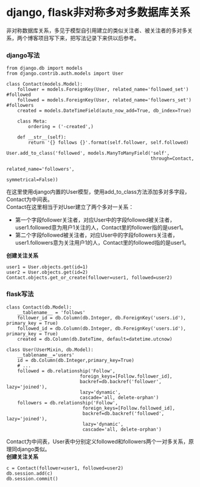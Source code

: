# django, flask非对称多对多数据库关系  
  
非对称数据库关系，多见于模型自引用建立的类似关注者、被关注者的多对多关系，两个博客项目写下来，把写法记录下来供以后参考。 
   
### django写法  
```
from django.db import models
from django.contrib.auth.models import User

class Contact(models.Model):
    follower = models.ForeignKey(User, related_name='followed_set')   #followed
    followed = models.ForeignKey(User, related_name='followers_set')  #followers
    created = models.DateTimeField(auto_now_add=True, db_index=True)

    class Meta: 
        ordering = ('-created',)

    def __str__(self): 
        return '{} follows {}'.format(self.follower, self.followed) 

User.add_to_class('followed', models.ManyToManyField('self', 
                                                     through=Contact, 
                                                     related_name='followers', 
                                                     symmetrical=False))
```
在这里使用django内置的User模型，使用add_to_class方法添加多对多字段，Contact为中间表。  
Contact在这里相当于对User建立了两个多对一关系：  
- 第一个字段follower关注者，对应User中的字段followed被关注者，user1.followed意为用户1关注的人，Contact里的follower指的是user1。  
- 第二个字段followed被关注者，对应User中的字段followers关注者，user1.followers意为关注用户1的人，Contact里的followed指的是user1。  

**创建关注关系**  
```
user1 = User.objects.get(id=1) 
user2 = User.objects.get(id=2) 
Contact.objects.get_or_create(follower=user1, followed=user2)
```
### flask写法  
```
class Contact(db.Model):
	__tablename__ = 'follows'
	follower_id = db.Column(db.Integer, db.ForeignKey('users.id'), primary_key = True)
	followed_id = db.Column(db.Integer, db.ForeignKey('users.id'), primary_key = True)
	created = db.Column(db.DateTime, default=datetime.utcnow)

class User(UserMixin, db.Model):
	__tablename__='users'
	id = db.Column(db.Integer,primary_key=True)
    # ...
	followed = db.relationship('Follow',
		                   foreign_keys=[Follow.follower_id],
		                   backref=db.backref('follower', lazy='joined'),
		                   lazy='dynamic',
		                   cascade='all, delete-orphan')
	followers = db.relationship('Follow',
		                    foreign_keys=[Follow.followed_id],
		                    backref=db.backref('followed', lazy='joined'),
		                    lazy='dynamic',
		                    cascade='all, delete-orphan')
```
Contact为中间表，User表中分别定义followed和followers两个一对多关系，原理同django类似。  
**创建关注关系**  
```
c = Contact(follower=user1, followed=user2)
db.session.add(c)
db.session.commit()
```
